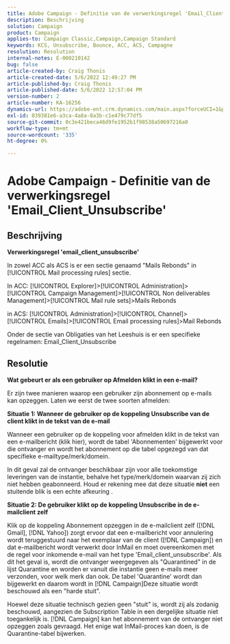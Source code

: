 ```yaml
---
title: Adobe Campaign - Definitie van de verwerkingsregel 'Email_Client_Unsubscribe'
description: Beschrijving
solution: Campaign
product: Campaign
applies-to: Campaign Classic,Campaign,Campaign Standard
keywords: KCS, Unsubscribe, Bounce, ACC, ACS, Campagne
resolution: Resolution
internal-notes: E-000210142
bug: false
article-created-by: Craig Thonis
article-created-date: 5/6/2022 12:49:27 PM
article-published-by: Craig Thonis
article-published-date: 5/6/2022 12:57:04 PM
version-number: 2
article-number: KA-16256
dynamics-url: https://adobe-ent.crm.dynamics.com/main.aspx?forceUCI=1&pagetype=entityrecord&etn=knowledgearticle&id=95ff1df6-3acd-ec11-a7b5-6045bd00d4f5
exl-id: 039381e6-a3ca-4a8a-8a3b-c1e479c77df5
source-git-commit: 0c3e421beca46d9fe1952b1f98538a50697216a0
workflow-type: tm+mt
source-wordcount: '335'
ht-degree: 0%

---
```


# Adobe Campaign - Definitie van de verwerkingsregel &#39;Email_Client_Unsubscribe&#39;

## Beschrijving


<b>Verwerkingsregel &#39;email_client_unsubscribe&#39;</b>

In zowel ACC als ACS is er een sectie genaamd &quot;Mails Rebonds&quot; in [!UICONTROL Mail processing rules] sectie.

In ACC: [!UICONTROL Explorer]>[!UICONTROL Administration]>[!UICONTROL Campaign Management]>[!UICONTROL Non deliverables Management]>[!UICONTROL Mail rule sets]>Mails Rebonds

in ACS: [!UICONTROL Administration]>[!UICONTROL Channel]>[!UICONTROL Emails]>[!UICONTROL Email processing rules]>Mail Rebonds

Onder de sectie van Obligaties van het Leeshuis is er een specifieke regelnamen: Email_Client_Unsubscribe


## Resolutie


<b>Wat gebeurt er als een gebruiker op Afmelden klikt in een e-mail?</b>

Er zijn twee manieren waarop een gebruiker zijn abonnement op e-mails kan opzeggen. Laten we eerst de twee soorten afmelden:

<b>Situatie 1: Wanneer de gebruiker op de koppeling Unsubscribe van de client klikt in de tekst van de e-mail</b>

Wanneer een gebruiker op de koppeling voor afmelden klikt in de tekst van een e-mailbericht (klik hier), wordt de tabel &#39;Abonnementen&#39; bijgewerkt voor die ontvanger en wordt het abonnement op die tabel opgezegd van dat specifieke e-mailtype/merk/domein.

In dit geval zal de ontvanger beschikbaar zijn voor alle toekomstige leveringen van de instantie, behalve het type/merk/domein waarvan zij zich niet hebben geabonneerd. Houd er rekening mee dat deze situatie <b>niet</b> een stuitende blik is een echte afkeuring .

<b>Situatie 2: De gebruiker klikt op de koppeling Unsubscribe in de e-mailclient zelf</b>

Klik op de koppeling Abonnement opzeggen in de e-mailclient zelf ([!DNL Gmail], [!DNL Yahoo]) zorgt ervoor dat een e-mailbericht voor annulering wordt teruggestuurd naar het exemplaar van de client ([!DNL Campaign]) en dat e-mailbericht wordt verwerkt door InMail en moet overeenkomen met de regel voor inkomende e-mail van het type &#39;Email_client_unsubscribe&#39;. Als dit het geval is, wordt die ontvanger weergegeven als &quot;Quarantined&quot; in de lijst Quarantine en worden er vanuit die instantie geen e-mails meer verzonden, voor welk merk dan ook. De tabel &#39;Quarantine&#39; wordt dan bijgewerkt en daarom wordt in [!DNL Campaign]Deze situatie wordt beschouwd als een &quot;harde stuit&quot;.

Hoewel deze situatie technisch gezien geen &quot;stuit&quot; is, wordt zij als zodanig beschouwd, aangezien de Subscription Table in een dergelijke situatie niet toegankelijk is. [!DNL Campaign] kan het abonnement van de ontvanger niet opzeggen zoals gevraagd. Het enige wat InMail-proces kan doen, is de Quarantine-tabel bijwerken.
